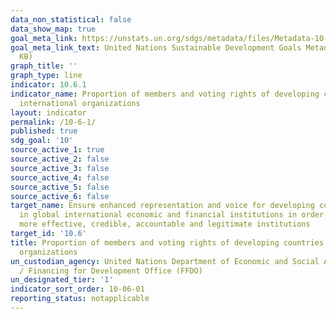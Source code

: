 ```yaml
---
data_non_statistical: false
data_show_map: true
goal_meta_link: https://unstats.un.org/sdgs/metadata/files/Metadata-10-06-01.pdf
goal_meta_link_text: United Nations Sustainable Development Goals Metadata (PDF 201
  KB)
graph_title: ''
graph_type: line
indicator: 10.6.1
indicator_name: Proportion of members and voting rights of developing countries in
  international organizations
layout: indicator
permalink: /10-6-1/
published: true
sdg_goal: '10'
source_active_1: true
source_active_2: false
source_active_3: false
source_active_4: false
source_active_5: false
source_active_6: false
target_name: Ensure enhanced representation and voice for developing countries in decision-making
  in global international economic and financial institutions in order to deliver
  more effective, credible, accountable and legitimate institutions
target_id: '10.6'
title: Proportion of members and voting rights of developing countries in international
  organizations
un_custodian_agency: United Nations Department of Economic and Social Affairs (DESA)
  / Financing for Development Office (FFDO)
un_designated_tier: '1'
indicator_sort_order: 10-06-01
reporting_status: notapplicable
---
```

